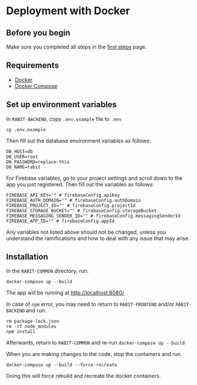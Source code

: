 # Deployment with Docker

## Before you begin

Make sure you completed all steps in the [first steps](./first-steps.md) page.

## Requirements

- [Docker](https://docs.docker.com/get-docker/)
- [Docker Compose](https://docs.docker.com/compose/install/)

## Set up environment variables

In `RABIT-BACKEND`, copy `.env.example` file to `.env`

```
cp .env.example
```

Then fill out the database environment variables as follows:

```shell
DB_HOST=db
DB_USER=root
DB_PASSWORD=replace-this
DB_NAME=rabit
```

For Firebase variables, go to your project settings and scroll down to the app you just registered. Then fill out the
variables as follows:

```shell
FIREBASE_API_KEY="" # firebaseConfig.apiKey
FIREBASE_AUTH_DOMAIN="" # firebaseConfig.authDomain
FIREBASE_PROJECT_ID="" # firebaseConfig.projectId
FIREBASE_STORAGE_BUCKET="" # firebaseConfig.storageBucket
FIREBASE_MESSAGING_SENDER_ID="" # firebaseConfig.messagingSenderId
FIREBASE_APP_ID="" # firebaseConfig.appId
```

Any variables not listed above should not be changed, unless you understand the ramifications and how to deal with any
issue that may arise.

## Installation

In the `RABIT-COMMON` directory, run:

```
docker-compose up --build
```

The app will be running at <http://localhost:8080/>

In case of `npm` error, you may need to return to `RABIT-FRONTEND` and/or `RABIT-BACKEND` and run:

```
rm package-lock.json
rm -rf node_modules
npm install
```

Afterwards, return to `RABIT-COMMON` and re-run `docker-compose up --build`

When you are making changes to the code, stop the containers and run

```
docker-compose up --build --force-recreate
```

Doing this will force rebuild and recreate the docker containers.
